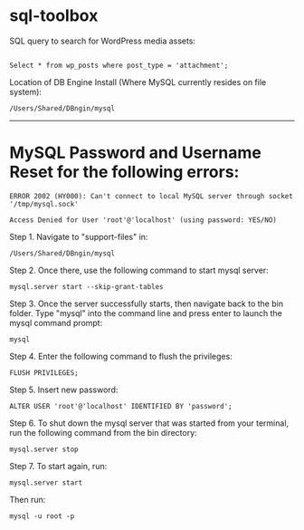 # sql-toolbox

SQL query to search for WordPress media assets:

```

Select * from wp_posts where post_type = 'attachment';

```

Location of DB Engine Install (Where MySQL currently resides on file system):

```
/Users/Shared/DBngin/mysql

```
<hr>

# MySQL Password and Username Reset for the following errors:

```
ERROR 2002 (HY000): Can't connect to local MySQL server through socket '/tmp/mysql.sock' 

```

```
Access Denied for User 'root'@'localhost' (using password: YES/NO)

```

Step 1. Navigate to "support-files" in:

```
/Users/Shared/DBngin/mysql

```

Step 2. Once there, use the following command to start mysql server:

```
mysql.server start --skip-grant-tables

```

Step 3. Once the server successfully starts, then navigate back to the bin folder. Type "mysql" into the command line and press enter to launch the mysql command prompt:

```
mysql

```

Step 4. Enter the following command to flush the privileges:

```
FLUSH PRIVILEGES;

```

Step 5. Insert new password:

```
ALTER USER 'root'@'localhost' IDENTIFIED BY 'password';

```

Step 6. To shut down the mysql server that was started from your terminal, run the following command from the bin directory:

```
mysql.server stop

```

Step 7. To start again, run:

```
mysql.server start

```

Then run:

```
mysql -u root -p

```
